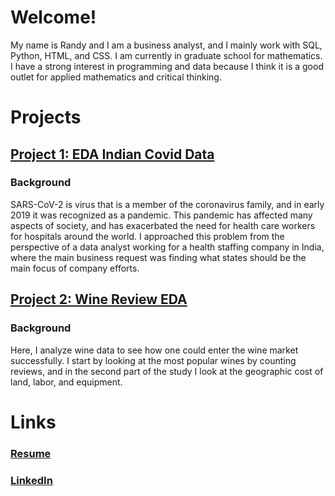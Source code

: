 # Welcome!
My name is Randy and I am a business analyst, and I mainly work with SQL, Python, HTML, and CSS. I am currently in graduate school for mathematics.
I have a strong interest in programming and data because I think it is a good outlet for applied mathematics and critical thinking.

# Projects
## [Project 1: EDA Indian Covid Data](https://github.com/lazyrandy/EDA-Indian-Covid-Data)
### Background
SARS-CoV-2 is virus that is a member of the coronavirus family, and in early 2019 it was recognized as a pandemic. This pandemic has affected many aspects of society, and has exacerbated the need for health care workers for hospitals around the world. I approached this problem from the perspective of a data analyst working for a health staffing company in India, where the main business request was finding what states should be the main focus of company efforts.

## [Project 2: Wine Review EDA](https://github.com/lazyrandy/Wine_Review_EDA)
### Background
Here, I analyze wine data to see how one could enter the wine market successfully. I start by looking at the most popular wines by counting reviews, and in the second part of the study I look at the geographic cost of land, labor, and equipment. 

# Links
### [Resume](https://github.com/lazyrandy/R.A.-Stoneroad-II---Data-Analytics-Portfolio/blob/main/General%20Resume%20v1.pdf)
### [LinkedIn](https://www.linkedin.com/in/randy-s-86baa0127)